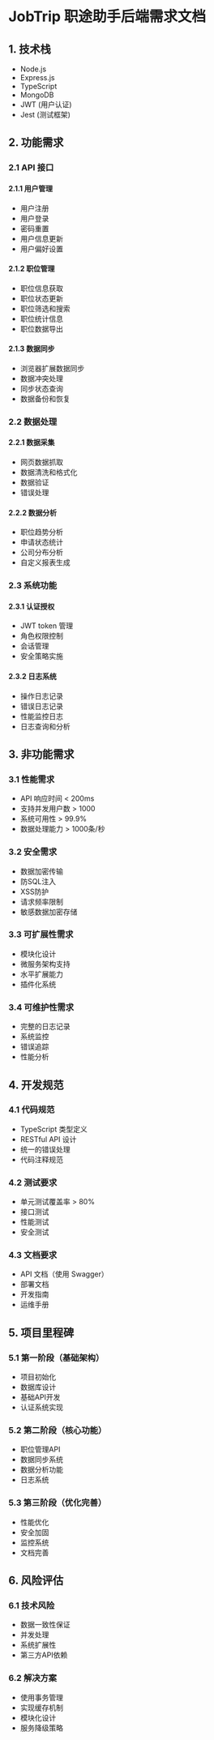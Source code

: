 # JobTrip 职途助手后端需求文档

## 1. 技术栈
- Node.js
- Express.js
- TypeScript
- MongoDB
- JWT (用户认证)
- Jest (测试框架)

## 2. 功能需求

### 2.1 API 接口
#### 2.1.1 用户管理
- 用户注册
- 用户登录
- 密码重置
- 用户信息更新
- 用户偏好设置

#### 2.1.2 职位管理
- 职位信息获取
- 职位状态更新
- 职位筛选和搜索
- 职位统计信息
- 职位数据导出

#### 2.1.3 数据同步
- 浏览器扩展数据同步
- 数据冲突处理
- 同步状态查询
- 数据备份和恢复

### 2.2 数据处理
#### 2.2.1 数据采集
- 网页数据抓取
- 数据清洗和格式化
- 数据验证
- 错误处理

#### 2.2.2 数据分析
- 职位趋势分析
- 申请状态统计
- 公司分布分析
- 自定义报表生成

### 2.3 系统功能
#### 2.3.1 认证授权
- JWT token 管理
- 角色权限控制
- 会话管理
- 安全策略实施

#### 2.3.2 日志系统
- 操作日志记录
- 错误日志记录
- 性能监控日志
- 日志查询和分析

## 3. 非功能需求

### 3.1 性能需求
- API 响应时间 < 200ms
- 支持并发用户数 > 1000
- 系统可用性 > 99.9%
- 数据处理能力 > 1000条/秒

### 3.2 安全需求
- 数据加密传输
- 防SQL注入
- XSS防护
- 请求频率限制
- 敏感数据加密存储

### 3.3 可扩展性需求
- 模块化设计
- 微服务架构支持
- 水平扩展能力
- 插件化系统

### 3.4 可维护性需求
- 完整的日志记录
- 系统监控
- 错误追踪
- 性能分析

## 4. 开发规范

### 4.1 代码规范
- TypeScript 类型定义
- RESTful API 设计
- 统一的错误处理
- 代码注释规范

### 4.2 测试要求
- 单元测试覆盖率 > 80%
- 接口测试
- 性能测试
- 安全测试

### 4.3 文档要求
- API 文档（使用 Swagger）
- 部署文档
- 开发指南
- 运维手册

## 5. 项目里程碑

### 5.1 第一阶段（基础架构）
- 项目初始化
- 数据库设计
- 基础API开发
- 认证系统实现

### 5.2 第二阶段（核心功能）
- 职位管理API
- 数据同步系统
- 数据分析功能
- 日志系统

### 5.3 第三阶段（优化完善）
- 性能优化
- 安全加固
- 监控系统
- 文档完善

## 6. 风险评估

### 6.1 技术风险
- 数据一致性保证
- 并发处理
- 系统扩展性
- 第三方API依赖

### 6.2 解决方案
- 使用事务管理
- 实现缓存机制
- 模块化设计
- 服务降级策略 